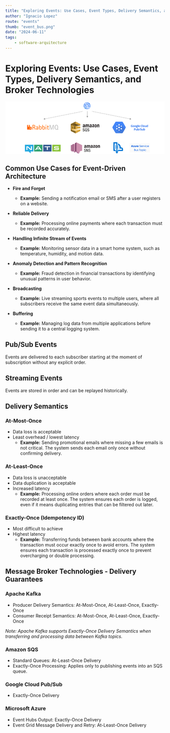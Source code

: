 ```yaml
---
title: "Exploring Events: Use Cases, Event Types, Delivery Semantics, and Broker Technologies"
author: "Ignacio Lopez"
route: "events"
thumb: "event_bus.png"
date: "2024-06-11"
tags:
    - software-arquitecture
---
```

# Exploring Events: Use Cases, Event Types, Delivery Semantics, and Broker Technologies
![conflict](./images/event.png)

## Common Use Cases for Event-Driven Architecture

- **Fire and Forget**
  - **Example:** Sending a notification email or SMS after a user registers on a website.
  
- **Reliable Delivery**
  - **Example:** Processing online payments where each transaction must be recorded accurately.
  
- **Handling Infinite Stream of Events**
  - **Example:** Monitoring sensor data in a smart home system, such as temperature, humidity, and motion data.
  
- **Anomaly Detection and Pattern Recognition**
  - **Example:** Fraud detection in financial transactions by identifying unusual patterns in user behavior.
  
- **Broadcasting**
  - **Example:** Live streaming sports events to multiple users, where all subscribers receive the same event data simultaneously.
  
- **Buffering**
  - **Example:** Managing log data from multiple applications before sending it to a central logging system.

## Pub/Sub Events
Events are delivered to each subscriber starting at the moment of subscription without any explicit order.

## Streaming Events
Events are stored in order and can be replayed historically.

## Delivery Semantics

### At-Most-Once
- Data loss is acceptable
- Least overhead / lowest latency
  - **Example:** Sending promotional emails where missing a few emails is not critical. The system sends each email only once without confirming delivery.

### At-Least-Once
- Data loss is unacceptable
- Data duplication is acceptable
- Increased latency
  - **Example:** Processing online orders where each order must be recorded at least once. The system ensures each order is logged, even if it means duplicating entries that can be filtered out later.

### Exactly-Once (Idempotency ID)
- Most difficult to achieve
- Highest latency
  - **Example:** Transferring funds between bank accounts where the transaction must occur exactly once to avoid errors. The system ensures each transaction is processed exactly once to prevent overcharging or double processing.



## Message Broker Technologies - Delivery Guarantees
### Apache Kafka
- Producer Delivery Semantics: At-Most-Once, At-Least-Once, Exactly-Once
- Consumer Receipt Semantics: At-Most-Once, At-Least-Once, Exactly-Once

*Note: Apache Kafka supports Exactly-Once Delivery Semantics when transferring and processing data between Kafka topics.*

### Amazon SQS
- Standard Queues: At-Least-Once Delivery
- Exactly-Once Processing: Applies only to publishing events into an SQS queue.

### Google Cloud Pub/Sub
- Exactly-Once Delivery

### Microsoft Azure
- Event Hubs Output: Exactly-Once Delivery
- Event Grid Message Delivery and Retry: At-Least-Once Delivery
